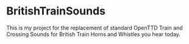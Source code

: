 # BritishTrainSounds
This is my project for the replacement of standard OpenTTD Train and Crossing Sounds for British Train Horns and Whistles you hear today.
